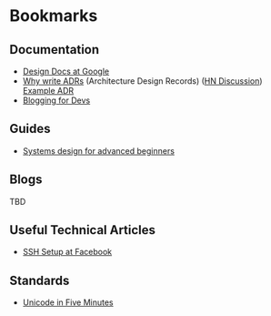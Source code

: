# Bookmarks

## Documentation

- [Design Docs at Google](https://www.industrialempathy.com/posts/design-docs-at-google/#comments)
- [Why write ADRs](https://github.blog/2020-08-13-why-write-adrs/) (Architecture Design Records) ([HN Discussion](https://news.ycombinator.com/item?id=24146594)) 
[Example ADR](https://github.com/joelparkerhenderson/architecture_decision_record/blob/master/adr_template_by_jeff_tyree_and_art_akerman.md)
- [Blogging for Devs](https://bloggingfordevs.com/)

## Guides

- [Systems design for advanced beginners](https://robertheaton.com/2020/04/06/systems-design-for-advanced-beginners/)

## Blogs

TBD

## Useful Technical Articles

- [SSH Setup at Facebook](https://engineering.fb.com/security/scalable-and-secure-access-with-ssh/)

## Standards

- [Unicode in Five Minutes](https://richardjharris.github.io/unicode-in-five-minutes.html)
